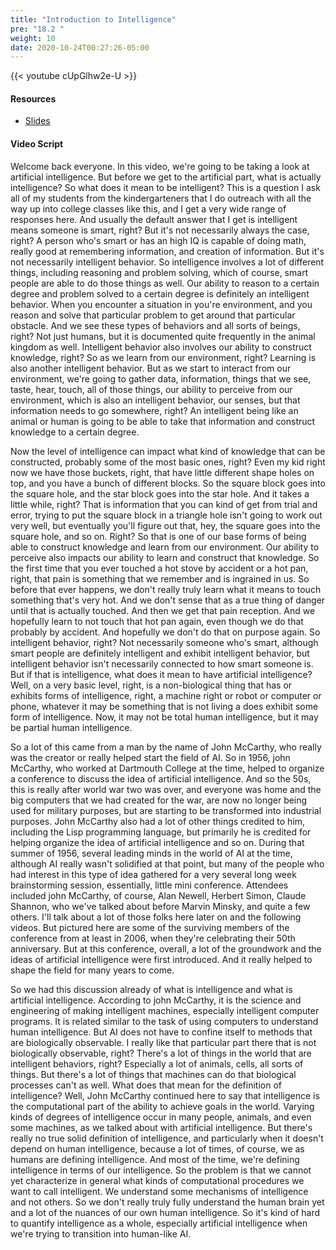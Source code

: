 ```yaml
---
title: "Introduction to Intelligence"
pre: "18.2 "
weight: 10
date: 2020-10-24T00:27:26-05:00
---
```


{{< youtube cUpGlhw2e-U >}}


#### Resources
* [Slides](../slides/ArtificialIntelligence.pdf)

#### Video Script

Welcome back everyone. In this video, we're going to be taking a look at artificial intelligence. But before we get to the artificial part, what is actually intelligence? So what does it mean to be intelligent? This is a question I ask all of my students from the kindergarteners that I do outreach with all the way up into college classes like this, and I get a very wide range of responses here. And usually the default answer that I get is intelligent means someone is smart, right? But it's not necessarily always the case, right? A person who's smart or has an high IQ is capable of doing math, really good at remembering information, and creation of information. But it's not necessarily intelligent behavior. So intelligence involves a lot of different things, including reasoning and problem solving, which of course, smart people are able to do those things as well. Our ability to reason to a certain degree and problem solved to a certain degree is definitely an intelligent behavior. When you encounter a situation in you're environment, and you reason and solve that particular problem to get around that particular obstacle. And we see these types of behaviors and all sorts of beings, right? Not just humans, but it is documented quite frequently in the animal kingdom as well. Intelligent behavior also involves our ability to construct knowledge, right? So as we learn from our environment, right? Learning is also another intelligent behavior. But as we start to interact from our environment, we're going to gather data, information, things that we see, taste, hear, touch, all of those things, our ability to perceive from our environment, which is also an intelligent behavior, our senses, but that information needs to go somewhere, right? An intelligent being like an animal or human is going to be able to take that information and construct knowledge to a certain degree. 

Now the level of intelligence can impact what kind of knowledge that can be constructed, probably some of the most basic ones, right? Even my kid right now we have those buckets, right, that have little different shape holes on top, and you have a bunch of different blocks. So the square block goes into the square hole, and the star block goes into the star hole. And it takes a little while, right? That is information that you can kind of get from trial and error, trying to put the square block in a triangle hole isn't going to work out very well, but eventually you'll figure out that, hey, the square goes into the square hole, and so on. Right? So that is one of our base forms of being able to construct knowledge and learn from our environment. Our ability to perceive also impacts our ability to learn and construct that knowledge. So the first time that you ever touched a hot stove by accident or a hot pan, right, that pain is something that we remember and is ingrained in us. So before that ever happens, we don't really truly learn what it means to touch something that's very hot. And we don't sense that as a true thing of danger until that is actually touched. And then we get that pain reception. And we hopefully learn to not touch that hot pan again, even though we do that probably by accident. And hopefully we don't do that on purpose again. So intelligent behavior, right? Not necessarily someone who's smart, although smart people are definitely intelligent and exhibit intelligent behavior, but intelligent behavior isn't necessarily connected to how smart someone is. But if that is intelligence, what does it mean to have artificial intelligence? Well, on a very basic level, right, is a non-biological thing that has or exhibits forms of intelligence, right, a machine right or robot or computer or phone, whatever it may be something that is not living a does exhibit some form of intelligence. Now, it may not be total human intelligence, but it may be partial human intelligence. 

So a lot of this came from a man by the name of John McCarthy, who really was the creator or really helped start the field of AI. So in 1956, john McCarthy, who worked at Dartmouth College at the time, helped to organize a conference to discuss the idea of artificial intelligence. And so the 50s, this is really after world war two was over, and everyone was home and the big computers that we had created for the war, are now no longer being used for military purposes, but are starting to be transformed into industrial purposes. John McCarthy also had a lot of other things credited to him, including the Lisp programming language, but primarily he is credited for helping organize the idea of artificial intelligence and so on. During that summer of 1956, several leading minds in the world of AI at the time, although AI really wasn't solidified at that point, but many of the people who had interest in this type of idea gathered for a very several long week brainstorming session, essentially, little mini conference. Attendees included john McCarthy, of course, Alan Newell, Herbert Simon, Claude Shannon, who we've talked about before Marvin Minsky, and quite a few others. I'll talk about a lot of those folks here later on and the following videos. But pictured here are some of the surviving members of the conference from at least in 2006, when they're celebrating their 50th anniversary. But at this conference, overall, a lot of the groundwork and the ideas of artificial intelligence were first introduced. And it really helped to shape the field for many years to come. 

So we had this discussion already of what is intelligence and what is artificial intelligence. According to john McCarthy, it is the science and engineering of making intelligent machines, especially intelligent computer programs. It is related similar to the task of using computers to understand human intelligence. But AI does not have to confine itself to methods that are biologically observable. I really like that particular part there that is not biologically observable, right? There's a lot of things in the world that are intelligent behaviors, right? Especially a lot of animals, cells, all sorts of things. But there's a lot of things that machines can do that biological processes can't as well. What does that mean for the definition of intelligence? Well, John McCarthy continued here to say that intelligence is the computational part of the ability to achieve goals in the world. Varying kinds of degrees of intelligence occur in many people, animals, and even some machines, as we talked about with artificial intelligence. But there's really no true solid definition of intelligence, and particularly when it doesn't depend on human intelligence, because a lot of times, of course, we as humans are defining intelligence. And most of the time, we're defining intelligence in terms of our intelligence. So the problem is that we cannot yet characterize in general what kinds of computational procedures we want to call intelligent. We understand some mechanisms of intelligence and not others. So we don't really truly fully understand the human brain yet and a lot of the nuances of our own human intelligence. So it's kind of hard to quantify intelligence as a whole, especially artificial intelligence when we're trying to transition into human-like AI. 